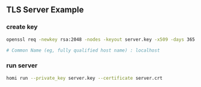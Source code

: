 ## TLS Server Example

### create key
```bash
openssl req -newkey rsa:2048 -nodes -keyout server.key -x509 -days 365 -out server.crt

# Common Name (eg, fully qualified host name) : localhost
```
### run server
```bash
homi run --private_key server.key --certificate server.crt
```